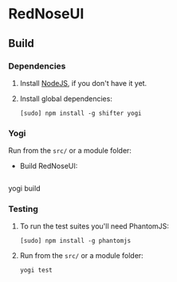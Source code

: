 # RedNoseUI

## Build

### Dependencies

1. Install [NodeJS](http://nodejs.org), if you don't have it yet.

2. Install global dependencies:

    ```
    [sudo] npm install -g shifter yogi

### Yogi

Run from the `src/` or a module folder:

* Build RedNoseUI:

    ```
yogi build

### Testing

1.  To run the test suites you'll need PhantomJS:

    ```
    [sudo] npm install -g phantomjs

2. Run from the `src/` or a module folder:

    ```
    yogi test

